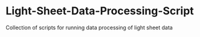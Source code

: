 # Light-Sheet-Data-Processing-Script
Collection of scripts for running data processing of light sheet data 
